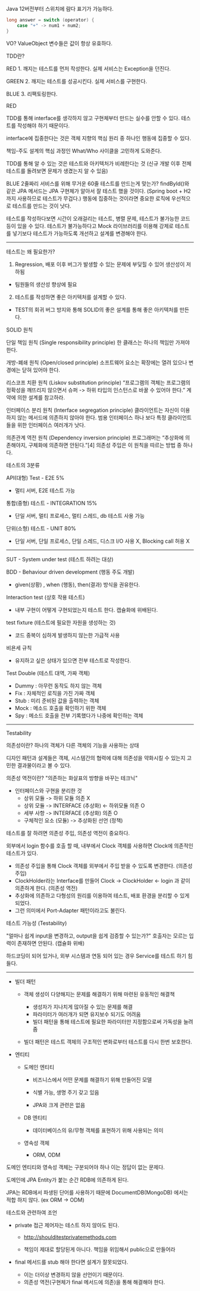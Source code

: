 Java 12버전부터 스위치에 람다 표기가 가능하다.

``` Java
long answer = switch (operator) {
    case "+" -> num1 + num2;
}

```

VO?
ValueObject 변수들은 값이 항상 유효하다.

TDD란?

RED 1. 깨지는 테스트를 먼저 작성한다. 실제 서비스는 Exception을 던진다.

GREEN 2. 깨지는 테스트를 성공시킨다. 실제 서비스를 구현한다.

BLUE 3. 리팩토링한다.

RED

TDD를 통해 interface를 생각하지 않고 구현체부터 만드는 실수를 안할 수 있다.
테스트를 작성해야 하기 때문이다.

interface에 집중한다는 것은 객체 지향의 핵심 원리 중 하나인 행동에 집중할 수 있다.

책임-주도 설계의 핵심 과정인 What/Who 사이클을 고민하게 도와준다.

TDD를 통해 알 수 있는 것은 테스트와 아키텍처가 비례한다는 것
(신규 개발 이후 전체 테스트를 돌려보면 문제가 생겼는지 알 수 있음)

BLUE
2줄짜리 서비스를 위해 무거운 60줄 테스트를 만드는게 맞는가? 
findById()와 같은 JPA 메서드는 JPA 구현체가 알아서 잘 테스트 했을 것이다. (Spring boot + H2 까지 사용하므로 테스트가 무겁다.)
행동에 집중하는 것이라면 중요한 로직에 우선적으로 테스트를 만드는 것이 낫다.


테스트를 작성하다보면 
시간이 오래걸리는 테스트, 병렬 문제, 테스트가 불가능한 코드 등이 있을 수 있다. 
테스트가 불가능하다고 Mock 라이브러리를 이용해 강제로 테스트를 넣기보다 테스트가 가능하도록 개선하고 설계를 변경해야 한다.

---

테스트는 왜 필요한가?  

1. Regression, 배포 이후 버그가 발생할 수 있는 문제에 부딪힐 수 있어 생산성이 저하됨
- 팀원들의 생산성 향상에 필요

2. 테스트를 작성하면 좋은 아키텍처를 설계할 수 있다. 
- TEST의 회귀 버그 방지와 통해 SOLID의 좋은 설계를 통해 좋은 아키텍처를 만든다.

SOLID 원칙

단일 책임 원칙 (Single responsibility principle)
한 클래스는 하나의 책임만 가져야 한다.

개방-폐쇄 원칙 (Open/closed principle)
소프트웨어 요소는 확장에는 열려 있으나 변경에는 닫혀 있어야 한다.

리스코프 치환 원칙 (Liskov substitution principle)
“프로그램의 객체는 프로그램의 정확성을 깨뜨리지 않으면서 슈퍼 -> 하위 타입의 인스턴스로 바꿀 수 있어야 한다.” 계약에 의한 설계를 참고하라.

인터페이스 분리 원칙 (Interface segregation principle)
클라이언트는 자신이 이용하지 않는 메서드에 의존하지 않아야 한다. 범용 인터페이스 하나 보다 특정 클라이언트들을 위한 인터페이스 여러개가 낫다.

의존관계 역전 원칙 (Dependency inversion principle)
프로그래머는 “추상화에 의존해야지, 구체화에 의존하면 안된다.”[4] 의존성 주입은 이 원칙을 따르는 방법 중 하나다.


테스트의 3분류

API(대형) Test - E2E 5%
- 멀티 서버, E2E 테스트 가능

통합(중형) 테스트 - INTEGRATION 15%
- 단일 서버, 멀티 프로세스, 멀티 스레드, db 테스트 사용 가능

단위(소형) 테스트 - UNIT 80%
- 단일 서버, 단일 프로세스, 단일 스레드, 디스크 I/O 사용 X, Blocking call 허용 X

---

SUT - System under test (테스트 하려는 대상)

BDD - Behaviour driven development (행동 주도 개발)
- given(상황) , when (행동), then(결과) 방식을 권유한다.

Interaction test (상호 작용 테스트)
- 내부 구현이 어떻게 구현되었는지 테스트 한다. 캡슐화에 위배된다.

test fixture (테스트에 필요한 자원을 생성하는 것)
- 코드 중복이 심하게 발생하지 않는한 가급적 사용 

비욘세 규칙
- 유지하고 싶은 상태가 있으면 전부 테스트로 작성한다.

Test Double (테스트 대역, 가짜 객체)
- Dummy : 아무런 동작도 하지 않는 객체
- Fix : 자체적인 로직을 가진 가짜 객체
- Stub : 미리 준비된 값을 출력하는 객체
- Mock : 메소드 호출을 확인하기 위한 객체
- Spy : 메소드 호출을 전부 기록했다가 나중에 확인하는 객체

---

Testability

의존성이란? 하나의 객체가 다른 객체의 기능을 사용하는 상태

디자인 패턴과 설계들은 객체, 시스템간의 협력에 대해 의존성을 약화시킬 수 있는지 고민한 결과물이라고 볼 수 있다.

의존성 역전이란? "의존하는 화살표의 방향을 바꾸는 테크닉"

- 인터페이스와 구현을 분리한 것
    - 상위 모듈 -> 하위 모듈 의존 X
    - 상위 모듈 -> INTERFACE (추상화) <- 하위모듈 의존 O
    - 세부 사항 -> INTERFACE (추상화) 의존 O
    - 구체적인 요소 (모듈) -> 추상화된 선언 (정책)

테스트를 잘 하려면 의존성 주입, 의존성 역전이 중요하다.

외부에서 login 함수를 호출 할 때, 내부에서 Clock 객체를 사용하면 Clock에 의존적인 테스트가 있다.
- 의존성 주입을 통해 Clock 객체를 외부에서 주입 받을 수 있도록 변경한다. (의존성 주입)
- ClockHolder라는 Interface를 만들어 Clock -> ClockHolder <- login 과 같이 의존하게 한다. (의존성 역전)
- 추상화에 의존하고 다형성의 원리를 이용하여 테스트, 배포 환경을 분리할 수 있게 되었다.
- 그런 의미에서 Port-Adapter 패턴이라고도 불린다.

테스트 가능성 (Testability)

"얼마나 쉽게 input을 변경하고, output을 쉽게 검증할 수 있는가?"
호출자는 모르는 입력이 존재하면 안된다. (캡슐화 위배)

하드코딩이 되어 있거나, 외부 시스템과 연동 되어 있는 경우 Service를 테스트 하기 힘들다.

---

- 빌더 패턴
    - 객체 생성이 다양해지는 문제를 해결하기 위해 마련된 유동적인 해결책
        - 생성자가 지나치게 많아질 수 있는 문제를 해결
        - 파라미터가 여러개가 되면 유지보수 되기도 어려움
        - 빌더 패턴을 통해 테스트에 필요한 파라미터만 지정함으로써 가독성을 늘려줌

    - 빌더 패턴은 테스트 객체의 구조적인 변화로부터 테스트를 다시 한번 보호한다.

- 엔티티
    - 도메인 엔티티
        - 비즈니스에서 어떤 문제를 해결하기 위해 만들어진 모델
    
        - 식별 가능, 생명 주기 갖고 있음
    
        - JPA와 크게 관련은 없음
    
    - DB 엔티티
    
        - 데이터베이스의 유/무형 객체를 표현하기 위해 사용되는 의미
    
    - 영속성 객체
    
        - ORM, ODM

도메인 엔티티와 영속성 객체는 구분되어야 하나 이는 정답이 없는 문제다.

도메인에 JPA Entity가 붙는 순간 RDB에 의존하게 된다.

JPA는 RDB에서 파생된 단어를 사용하기 때문에 DocumentDB(MongoDB) 에서는 적합 하지 않다. (ex ORM -> ODM)

테스트와 관련하여 조언

- private 접근 제어자는 테스트 하지 않아도 된다.
    
    - http://shoulditestprivatemethods.com
    
    - 책임이 제대로 할당된게 아니다. 책임을 위임해서 public으로 만들어라

- final 메서드를 stub 해야 한다면 설계가 잘못되었다.
    - 이는 더이상 변경하지 않을 선언이기 때문이다.
    - 의존성 역전(구현체가 final 메서드에 의존)을 통해 해결해야 한다.


